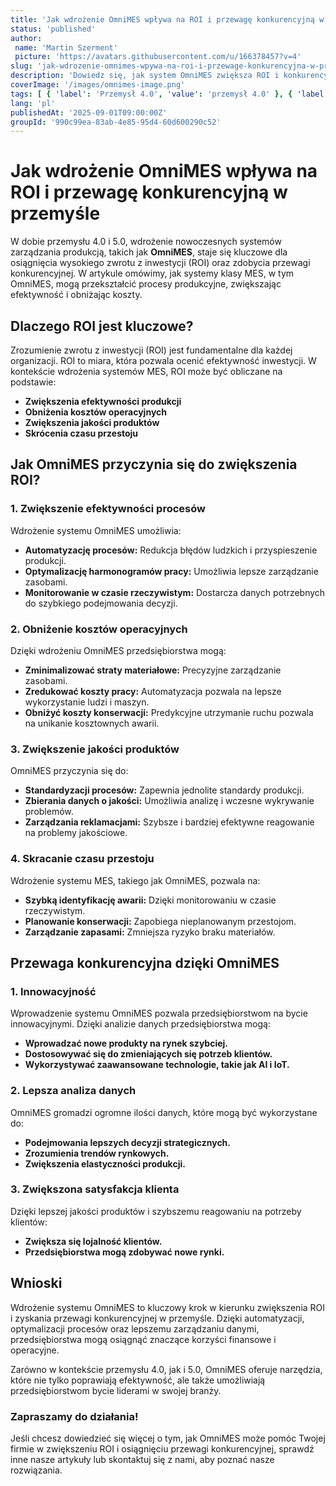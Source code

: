 ```yaml
---
title: 'Jak wdrożenie OmniMES wpływa na ROI i przewagę konkurencyjną w przemyśle'
status: 'published'
author:
 name: 'Martin Szerment'
 picture: 'https://avatars.githubusercontent.com/u/166378457?v=4'
slug: 'jak-wdrozenie-omnimes-wpywa-na-roi-i-przewage-konkurencyjna-w-przemysle'
description: 'Dowiedz się, jak system OmniMES zwiększa ROI i konkurencyjność w przemyśle 4.0 i 5.0.'
coverImage: '/images/omnimes-image.png'
tags: [ { 'label': 'Przemysł 4.0', 'value': 'przemysł 4.0' }, { 'label': 'OmniMES', 'value': 'OmniMES' } ]
lang: 'pl'
publishedAt: '2025-09-01T09:00:00Z'
groupId: '990c99ea-83ab-4e85-95d4-60d600290c52'
---
```

# Jak wdrożenie OmniMES wpływa na ROI i przewagę konkurencyjną w przemyśle

W dobie przemysłu 4.0 i 5.0, wdrożenie nowoczesnych systemów zarządzania produkcją, takich jak **OmniMES**, staje się kluczowe dla osiągnięcia wysokiego zwrotu z inwestycji (ROI) oraz zdobycia przewagi konkurencyjnej. W artykule omówimy, jak systemy klasy MES, w tym OmniMES, mogą przekształcić procesy produkcyjne, zwiększając efektywność i obniżając koszty.

## Dlaczego ROI jest kluczowe?

Zrozumienie zwrotu z inwestycji (ROI) jest fundamentalne dla każdej organizacji. ROI to miara, która pozwala ocenić efektywność inwestycji. W kontekście wdrożenia systemów MES, ROI może być obliczane na podstawie:
- **Zwiększenia efektywności produkcji**
- **Obniżenia kosztów operacyjnych**
- **Zwiększenia jakości produktów**
- **Skrócenia czasu przestoju**

## Jak OmniMES przyczynia się do zwiększenia ROI?

### 1. Zwiększenie efektywności procesów

Wdrożenie systemu OmniMES umożliwia:
- **Automatyzację procesów:** Redukcja błędów ludzkich i przyspieszenie produkcji.
- **Optymalizację harmonogramów pracy:** Umożliwia lepsze zarządzanie zasobami.
- **Monitorowanie w czasie rzeczywistym:** Dostarcza danych potrzebnych do szybkiego podejmowania decyzji.

### 2. Obniżenie kosztów operacyjnych

Dzięki wdrożeniu OmniMES przedsiębiorstwa mogą:
- **Zminimalizować straty materiałowe:** Precyzyjne zarządzanie zasobami.
- **Zredukować koszty pracy:** Automatyzacja pozwala na lepsze wykorzystanie ludzi i maszyn.
- **Obniżyć koszty konserwacji:** Predykcyjne utrzymanie ruchu pozwala na unikanie kosztownych awarii.

### 3. Zwiększenie jakości produktów

OmniMES przyczynia się do:
- **Standardyzacji procesów:** Zapewnia jednolite standardy produkcji.
- **Zbierania danych o jakości:** Umożliwia analizę i wczesne wykrywanie problemów.
- **Zarządzania reklamacjami:** Szybsze i bardziej efektywne reagowanie na problemy jakościowe.

### 4. Skracanie czasu przestoju

Wdrożenie systemu MES, takiego jak OmniMES, pozwala na:
- **Szybką identyfikację awarii:** Dzięki monitorowaniu w czasie rzeczywistym.
- **Planowanie konserwacji:** Zapobiega nieplanowanym przestojom.
- **Zarządzanie zapasami:** Zmniejsza ryzyko braku materiałów.

## Przewaga konkurencyjna dzięki OmniMES

### 1. Innowacyjność

Wprowadzenie systemu OmniMES pozwala przedsiębiorstwom na bycie innowacyjnymi. Dzięki analizie danych przedsiębiorstwa mogą:
- **Wprowadzać nowe produkty na rynek szybciej.**
- **Dostosowywać się do zmieniających się potrzeb klientów.**
- **Wykorzystywać zaawansowane technologie, takie jak AI i IoT.**

### 2. Lepsza analiza danych

OmniMES gromadzi ogromne ilości danych, które mogą być wykorzystane do:
- **Podejmowania lepszych decyzji strategicznych.**
- **Zrozumienia trendów rynkowych.**
- **Zwiększenia elastyczności produkcji.**

### 3. Zwiększona satysfakcja klienta

Dzięki lepszej jakości produktów i szybszemu reagowaniu na potrzeby klientów:
- **Zwiększa się lojalność klientów.**
- **Przedsiębiorstwa mogą zdobywać nowe rynki.**

## Wnioski

Wdrożenie systemu OmniMES to kluczowy krok w kierunku zwiększenia ROI i zyskania przewagi konkurencyjnej w przemyśle. Dzięki automatyzacji, optymalizacji procesów oraz lepszemu zarządzaniu danymi, przedsiębiorstwa mogą osiągnąć znaczące korzyści finansowe i operacyjne.

Zarówno w kontekście przemysłu 4.0, jak i 5.0, OmniMES oferuje narzędzia, które nie tylko poprawiają efektywność, ale także umożliwiają przedsiębiorstwom bycie liderami w swojej branży.

### Zapraszamy do działania!

Jeśli chcesz dowiedzieć się więcej o tym, jak OmniMES może pomóc Twojej firmie w zwiększeniu ROI i osiągnięciu przewagi konkurencyjnej, sprawdź inne nasze artykuły lub skontaktuj się z nami, aby poznać nasze rozwiązania.
